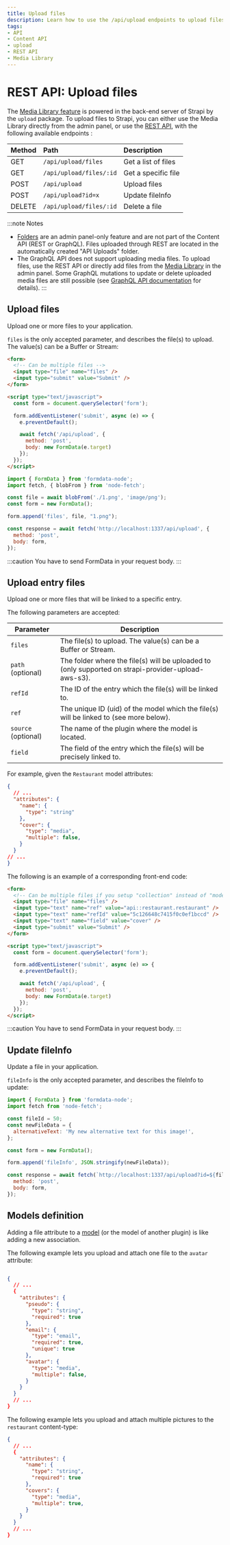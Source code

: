 ```yaml
---
title: Upload files
description: Learn how to use the /api/upload endpoints to upload files to Strapi with the REST API.
tags:
- API
- Content API
- upload
- REST API
- Media Library
---
```


# REST API: Upload files

The [Media Library feature](/user-docs/features/media-library) is powered in the back-end server of Strapi by the `upload` package. To upload files to Strapi, you can either use the Media Library directly from the admin panel, or use the [REST API](/dev-docs/api/rest), with the following available endpoints :

| Method | Path                    | Description         |
| :----- | :---------------------- | :------------------ |
| GET    | `/api/upload/files`     | Get a list of files |
| GET    | `/api/upload/files/:id` | Get a specific file |
| POST   | `/api/upload`           | Upload files        |
| POST   | `/api/upload?id=x`      | Update fileInfo     |
| DELETE | `/api/upload/files/:id` | Delete a file       |

:::note Notes
- [Folders](/user-docs/features/media-library#organizing-assets-with-folders) are an admin panel-only feature and are not part of the Content API (REST or GraphQL). Files uploaded through REST are located in the automatically created "API Uploads" folder.
- The GraphQL API does not support uploading media files. To upload files, use the REST API or directly add files from the [Media Library](/user-docs/features/media-library) in the admin panel. Some GraphQL mutations to update or delete uploaded media files are still possible (see [GraphQL API documentation](/dev-docs/api/graphql#mutations-on-media-files) for details).
:::

## Upload files

Upload one or more files to your application.

`files` is the only accepted parameter, and describes the file(s) to upload. The value(s) can be a Buffer or Stream:

<Tabs>
<TabItem value="browser" label="Browser">

```html
<form>
  <!-- Can be multiple files -->
  <input type="file" name="files" />
  <input type="submit" value="Submit" />
</form>

<script type="text/javascript">
  const form = document.querySelector('form');

  form.addEventListener('submit', async (e) => {
    e.preventDefault();

    await fetch('/api/upload', {
      method: 'post',
      body: new FormData(e.target)
    });
  });
</script>
```

</TabItem>

<TabItem value="Node.js" label="Node.js">

```js
import { FormData } from 'formdata-node';
import fetch, { blobFrom } from 'node-fetch';

const file = await blobFrom('./1.png', 'image/png');
const form = new FormData();

form.append('files', file, "1.png");

const response = await fetch('http://localhost:1337/api/upload', {
  method: 'post',
  body: form,
});

```

</TabItem>

</Tabs>

:::caution
You have to send FormData in your request body.
:::

## Upload entry files

Upload one or more files that will be linked to a specific entry.

The following parameters are accepted:

| Parameter | Description |
| --------- | ----------- |
|`files`    | The file(s) to upload. The value(s) can be a Buffer or Stream. |
|`path` (optional) | The folder where the file(s) will be uploaded to (only supported on strapi-provider-upload-aws-s3). |
| `refId` | The ID of the entry which the file(s) will be linked to. |
| `ref` | The unique ID (uid) of the model which the file(s) will be linked to (see more below). |
| `source` (optional) | The name of the plugin where the model is located. |
| `field` | The field of the entry which the file(s) will be precisely linked to. |

For example, given the `Restaurant` model attributes:

```json title="/src/api/restaurant/content-types/restaurant/schema.json"
{
  // ...
  "attributes": {
    "name": {
      "type": "string"
    },
    "cover": {
      "type": "media",
      "multiple": false,
    }
  }
// ...
}
```

The following is an example of a corresponding front-end code:

```html
<form>
  <!-- Can be multiple files if you setup "collection" instead of "model" -->
  <input type="file" name="files" />
  <input type="text" name="ref" value="api::restaurant.restaurant" />
  <input type="text" name="refId" value="5c126648c7415f0c0ef1bccd" />
  <input type="text" name="field" value="cover" />
  <input type="submit" value="Submit" />
</form>

<script type="text/javascript">
  const form = document.querySelector('form');

  form.addEventListener('submit', async (e) => {
    e.preventDefault();

    await fetch('/api/upload', {
      method: 'post',
      body: new FormData(e.target)
    });
  });
</script>
```

:::caution
You have to send FormData in your request body.
:::

## Update fileInfo

Update a file in your application.

`fileInfo` is the only accepted parameter, and describes the fileInfo to update:

```js
import { FormData } from 'formdata-node';
import fetch from 'node-fetch';

const fileId = 50;
const newFileData = {
  alternativeText: 'My new alternative text for this image!',
};

const form = new FormData();

form.append('fileInfo', JSON.stringify(newFileData));

const response = await fetch(`http://localhost:1337/api/upload?id=${fileId}`, {
  method: 'post',
  body: form,
});

```

## Models definition

Adding a file attribute to a [model](/dev-docs/backend-customization/models) (or the model of another plugin) is like adding a new association.

The following example lets you upload and attach one file to the `avatar` attribute:

```json title="/src/api/restaurant/content-types/restaurant/schema.json"

{
  // ...
  {
    "attributes": {
      "pseudo": {
        "type": "string",
        "required": true
      },
      "email": {
        "type": "email",
        "required": true,
        "unique": true
      },
      "avatar": {
        "type": "media",
        "multiple": false,
      }
    }
  }
  // ...
}

```

The following example lets you upload and attach multiple pictures to the `restaurant` content-type:

```json title="/src/api/restaurant/content-types/restaurant/schema.json"
{
  // ...
  {
    "attributes": {
      "name": {
        "type": "string",
        "required": true
      },
      "covers": {
        "type": "media",
        "multiple": true,
      }
    }
  }
  // ...
}
```

